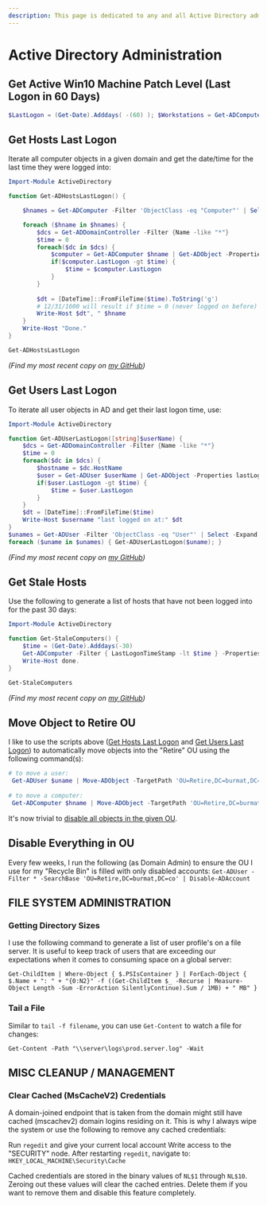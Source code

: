 ```yaml
---
description: This page is dedicated to any and all Active Directory administration
---
```

# Active Directory Administration
## Get Active Win10 Machine Patch Level \(Last Logon in 60 Days\)
```powershell
$LastLogon = (Get-Date).Adddays( -(60) ); $Workstations = Get-ADComputer -Filter { LastLogonTimeStamp -gt $LastLogon -and OperatingSystem -like 'Windows 10'} -Properties *; $Workstations = $Workstations | Select-Object -Property DNSHostname,OperatingSystem,OperatingSystemVersion,IPv4Address,LastLogonDate,DistinguishedName,SID; Export-Results -Output $Workstations -Path "C:\Users\burmat\Desktop\Workstations.csv"
```
## Get Hosts Last Logon
Iterate all computer objects in a given domain and get the date/time for the last time they were logged into:
```powershell
Import-Module ActiveDirectory

function Get-ADHostsLastLogon() {

    $hnames = Get-ADComputer -Filter 'ObjectClass -eq "Computer"' | Select -Expand Name

    foreach ($hname in $hnames) {
        $dcs = Get-ADDomainController -Filter {Name -like "*"}
        $time = 0
        foreach($dc in $dcs) { 
            $computer = Get-ADComputer $hname | Get-ADObject -Properties lastLogon 
            if($computer.LastLogon -gt $time) {
                $time = $computer.LastLogon
            }
        }
        
        $dt = [DateTime]::FromFileTime($time).ToString('g')
        # 12/31/1600 will result if $time = 0 (never logged on before)
        Write-Host $dt", " $hname
    }
    Write-Host "Done."
}

Get-ADHostsLastLogon
```
_\(Find my most recent copy on_ [_my GitHub_](https://github.com/burmat/burmatscripts/blob/master/powershell/Get-ADHostsLastLogon.ps1)_\)_
## Get Users Last Logon
To iterate all user objects in AD and get their last logon time, use:
```powershell
Import-Module ActiveDirectory

function Get-ADUserLastLogon([string]$userName) {
    $dcs = Get-ADDomainController -Filter {Name -like "*"}
    $time = 0
    foreach($dc in $dcs) { 
        $hostname = $dc.HostName
        $user = Get-ADUser $userName | Get-ADObject -Properties lastLogon 
        if($user.LastLogon -gt $time) {
            $time = $user.LastLogon
        }
    }
    $dt = [DateTime]::FromFileTime($time)
    Write-Host $username "last logged on at:" $dt 
}
$unames = Get-ADUser -Filter 'ObjectClass -eq "User"' | Select -Expand SamAccountName
foreach ($uname in $unames) { Get-ADUserLastLogon($uname); } 
```
_\(Find my most recent copy on_ [_my GitHub_](https://github.com/burmat/burmatscripts/blob/master/powershell/Get-ADUserLastLogon.ps1)_\)_
## Get Stale Hosts
Use the following to generate a list of hosts that have not been logged into for the past 30 days:
```powershell
Import-Module ActiveDirectory

function Get-StaleComputers() {
    $time = (Get-Date).Adddays(-30)
    Get-ADComputer -Filter { LastLogonTimeStamp -lt $time } -Properties LastLogonTimeStamp | Select-Object Name,@{Name="Stamp"; Expression={[DateTime]::FromFileTime($_.lastLogonTimestamp)}} # | Export-CSV C:\temp\unused_machines.csv -notypeinformation
    Write-Host done.
}

Get-StaleComputers
```
_\(Find my most recent copy on_ [_my GitHub_](https://github.com/burmat/burmatscripts/blob/master/powershell/Get-ADStaleHosts.ps1)_\)_
## Move Object to Retire OU
I like to use the scripts above \([Get Hosts Last Logon](https://burmat.gitbook.io/security/~/drafts/-LNR5JMBrAPfNXI0R06-/primary/sysadmin/active-directory-administration#get-hosts-last-logon) and [Get Users Last Logon](https://burmat.gitbook.io/security/~/edit/drafts/-LNR5JMBrAPfNXI0R06-/sysadmin/active-directory-administration#get-users-last-logon)\) to automatically move objects into the "Retire" OU using the following command\(s\):
```powershell
# to move a user:
 Get-ADUser $uname | Move-ADObject -TargetPath 'OU=Retire,DC=burmat,DC=co' 
 
# to move a computer:
 Get-ADComputer $hname | Move-ADObject -TargetPath 'OU=Retire,DC=burmat,DC=co' 
```
It's now trivial to [disable all objects in the given OU](https://burmat.gitbook.io/security/~/edit/drafts/-LNR5JMBrAPfNXI0R06-/sysadmin/active-directory-administration#disable-everything-in-ou).
## Disable Everything in OU
Every few weeks, I run the following \(as Domain Admin\) to ensure the OU I use for my "Recycle Bin" is filled with only disabled accounts:
`Get-ADUser -Filter * -SearchBase 'OU=Retire,DC=burmat,DC=co' | Disable-ADAccount` 

## FILE SYSTEM ADMINISTRATION

### Getting Directory Sizes

I use the following command to generate a list of user profile's on a file server. It is useful to keep track of users that are exceeding our expectations when it comes to consuming space on a global server:

`Get-ChildItem | Where-Object { $.PSIsContainer } | ForEach-Object { $.Name + ": " + "{0:N2}" -f ((Get-ChildItem $_ -Recurse | Measure-Object Length -Sum -ErrorAction SilentlyContinue).Sum / 1MB) + " MB" }`
### Tail a File

Similar to `tail -f filename`, you can use `Get-Content` to watch a file for changes:

 `Get-Content -Path "\\server\logs\prod.server.log" -Wait` 

## MISC CLEANUP / MANAGEMENT

### Clear Cached \(MsCacheV2\) Credentials

A domain-joined endpoint that is taken from the domain might still have cached \(mscachev2\) domain logins residing on it. This is why I always wipe the system or use the following to remove any cached credentials:

Run `regedit` and give your current local account Write access to the "SECURITY" node. After restarting `regedit`, navigate to:  `HKEY_LOCAL_MACHINE\Security\Cache`

Cached credentials are stored in the binary values of `NL$1` through `NL$10`.  Zeroing out these values will clear the cached entries. Delete them if you want to remove them and disable this feature completely. 

